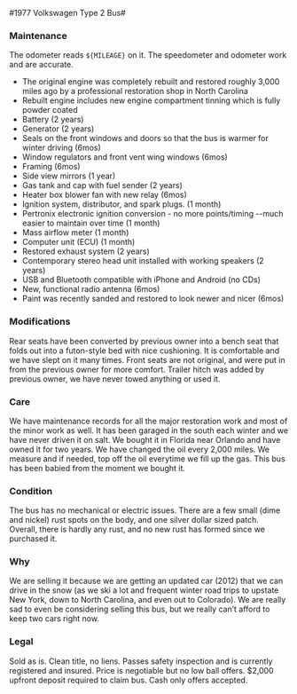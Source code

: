 #1977 Volkswagen Type 2 Bus#

### Maintenance ###

The odometer reads `${MILEAGE}` on it. The speedometer and odometer work and are accurate.

* The original engine was completely rebuilt and restored roughly 3,000 miles ago by a professional restoration shop in North Carolina
* Rebuilt engine includes new engine compartment tinning which is fully powder coated
* Battery (2 years)
* Generator (2 years)
* Seals on the front windows and doors so that the bus is warmer for winter driving (6mos)
* Window regulators and front vent wing windows (6mos)
* Framing (6mos)
* Side view mirrors (1 year)
* Gas tank and cap with fuel sender (2 years)
* Heater box blower fan with new relay (6mos)
* Ignition system, distributor, and spark plugs. (1 month)
* Pertronix electronic ignition conversion - no more points/timing --much easier to maintain over time (1 month)
* Mass airflow meter (1 month)
* Computer unit (ECU) (1 month)
* Restored exhaust system (2 years)
* Contemporary stereo head unit installed with working speakers (2 years)
* USB and Bluetooth compatible with iPhone and Android (no CDs) 
* New, functional radio antenna (6mos)
* Paint was recently sanded and restored to look newer and nicer (6mos)

### Modifications ###
Rear seats have been converted by previous owner into a bench seat that folds out into a futon-style bed with nice cushioning. It is comfortable and we have slept on it many times. Front seats are not original, and were put in from the previous owner for more comfort. Trailer hitch was added by previous owner, we have never towed anything or used it.

### Care ###
We have maintenance records for all the major restoration work and most of the minor work as well. It has been garaged in the south each winter and we have never driven it on salt. We bought it in Florida near Orlando and have owned it for two years. We have changed the oil every 2,000 miles. We measure and if needed, top off the oil everytime we fill up the gas. This bus has been babied from the moment we bought it.

### Condition ###
The bus has no mechanical or electric issues. There are a few small (dime and nickel) rust spots on the body, and one silver dollar sized patch. Overall, there is hardly any rust, and no new rust has formed since we purchased it.

### Why ###
We are selling it because we are getting an updated car (2012) that we can drive in the snow (as we ski a lot and frequent winter road trips to upstate New York, down to North Carolina, and even out to Colorado). We are really sad to even be considering selling this bus, but we really can’t afford to keep two cars right now.

### Legal ###
Sold as is. Clean title, no liens. Passes safety inspection and is currently registered and insured.
Price is negotiable but no low ball offers. $2,000 upfront deposit required to claim bus. Cash only offers accepted.
